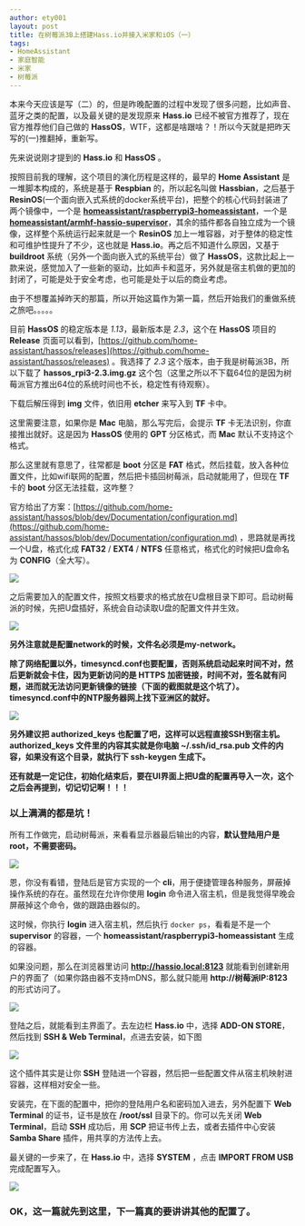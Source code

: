 ```yaml
---
author: ety001
layout: post
title: 在树莓派3B上搭建Hass.io并接入米家和iOS（一）
tags:
- HomeAssistant
- 家庭智能
- 米家
- 树莓派
---
```


本来今天应该是写（二）的，但是昨晚配置的过程中发现了很多问题，比如声音、蓝牙之类的配置，以及最关键的是发现原来 **Hass.io** 已经不被官方推荐了，现在官方推荐他们自己做的 **HassOS**，WTF，这都是啥跟啥？！所以今天就是把昨天写的(一)推翻掉，重新写。

先来说说刚才提到的 **Hass.io** 和 **HassOS** 。

按照目前我的理解，这个项目的演化历程是这样的，最早的 **Home Assistant** 是一堆脚本构成的，系统是基于 **Respbian** 的，所以起名叫做 **Hassbian**，之后基于 **ResinOS**(一个面向嵌入式系统的docker系统平台)，把整个的核心代码封装进了两个镜像中，一个是 **[homeassistant/raspberrypi3-homeassistant](https://hub.docker.com/r/homeassistant/raspberrypi3-homeassistant/)**，一个是 **[homeassistant/armhf-hassio-supervisor]()**，其余的插件都各自独立成为一个镜像，这样整个系统运行起来就是一个 **ResinOS** 加上一堆容器，对于整体的稳定性和可维护性提升了不少，这也就是 **Hass.io**。再之后不知道什么原因，又基于 **buildroot** 系统（另外一个面向嵌入式的系统平台）做了 **HassOS**，这款比起上一款来说，感觉加入了一些新的驱动，比如声卡和蓝牙，另外就是宿主机做的更加的封闭了，可能是处于安全考虑，也可能是处于以后的商业考虑。

由于不想覆盖掉昨天的那篇，所以开始这篇作为第一篇，然后开始我们的重做系统之旅吧。。。。。

目前 **HassOS** 的稳定版本是 *1.13*，最新版本是 *2.3*，这个在 **HassOS** 项目的 **Release** 页面可以看到，[https://github.com/home-assistant/hassos/releases](https://github.com/home-assistant/hassos/releases) 。我选择了 *2.3* 这个版本，由于我是树莓派3B，所以下载了 **hassos_rpi3-2.3.img.gz** 这个包（这里之所以不下载64位的是因为树莓派官方推出64位的系统时间也不长，稳定性有待观察）。

下载后解压得到 **img** 文件，依旧用 **etcher** 来写入到 **TF** 卡中。

这里需要注意，如果你是 **Mac** 电脑，那么写完后，会提示 **TF** 卡无法识别，你直接推出就好。这是因为 **HassOS** 使用的 **GPT** 分区格式，而 **Mac** 默认不支持这个格式。

那么这里就有意思了，往常都是 **boot** 分区是 **FAT** 格式，然后挂载，放入各种位置文件，比如wifi联网的配置，然后把卡插回树莓派，启动就能用了，但现在 **TF** 卡的 **boot** 分区无法挂载，这咋整？

官方给出了方案：[https://github.com/home-assistant/hassos/blob/dev/Documentation/configuration.md](https://github.com/home-assistant/hassos/blob/dev/Documentation/configuration.md) ，思路就是再找一个U盘，格式化成 **FAT32** / **EXT4** / **NTFS** 任意格式，格式化的时候把U盘命名为 **CONFIG**（全大写）。

![](/upload/20181206/XERIGA49irRbHDpStCCTkJWuj7mz4xwymhv0C86N.png)

之后需要加入的配置文件，按照文档要求的格式放在U盘根目录下即可。启动树莓派的时候，先把U盘插好，系统会自动读取U盘的配置文件并生效。

![](/upload/20181206/gsOSk9x1aXds3uLtOMtFq4UWzQetIWokbJaGKqDR.png)

**另外注意就是配置network的时候，文件名必须是my-network。**

**除了网络配置以外，timesyncd.conf也要配置，否则系统启动起来时间不对，然后更新就会卡住，因为更新访问的是 HTTPS 加密链接，时间不对，签名就有问题，进而就无法访问更新镜像的链接（下面的截图就是这个坑了）。timesyncd.conf中的NTP服务器网上找下亚洲区的就好。**

![](/upload/20181206/WlBcqLD97OTqxEtLyMgXmxSSAiDUgrQ1Clkn8tMy.png)

**另外建议把 authorized_keys 也配置了吧，这样可以远程直接SSH到宿主机。authorized_keys 文件里的内容其实就是你电脑 ~/.ssh/id_rsa.pub 文件的内容，如果没有这个目录，就执行下 ssh-keygen 生成下。**

**还有就是一定记住，初始化结束后，要在UI界面上把U盘的配置再导入一次，这个之后会再提到，切记切记啊！！！**

### 以上满满的都是坑！

所有工作做完，启动树莓派，来看看显示器最后输出的内容，**默认登陆用户是root，不需要密码。**

![](/upload/20181206/kbLzSsoKiFIbEVxjphTruFHG3DtrdXtuCltbDFTa.png)

恩，你没有看错，登陆后是官方实现的一个 **cli**，用于便捷管理各种服务，屏蔽掉操作系统的存在。虽然现在允许你使用 **login** 命令进入宿主机，但是我觉得早晚会屏蔽掉这个命令，做的跟路由器似的。

这时候，你执行 **login** 进入宿主机，然后执行 `docker ps`，看看是不是一个 **supervisor** 的容器，一个 **homeassistant/raspberrypi3-homeassistant** 生成的容器。

如果没问题，那么在浏览器里访问 **http://hassio.local:8123** 就能看到创建新用户的界面了（如果你路由器不支持mDNS，那么就只能用 **http://树莓派IP:8123** 的形式访问了。

![](/upload/20181206/BUHkhtk3LUHmQKwEy28ImqELyIG4IjBnKLbDjYCA.png)

登陆之后，就能看到主界面了。去左边栏 **Hass.io** 中，选择 **ADD-ON STORE**，然后找到 **SSH & Web Terminal**，点进去安装，如下图

![](/upload/20181206/pIBImO28p50Bsk4jd0f79NhKAXYhLTVw0pET2bm0.png)

这个插件其实是让你 **SSH** 登陆进一个容器，然后把一些配置文件从宿主机映射进容器，这样相对安全一些。

安装完，在下面的配置中，把你的登陆用户名和密码加入进去，另外配置下 **Web Terminal** 的证书，证书是放在 **/root/ssl** 目录下的。你可以先关闭 **Web Terminal**，启动 **SSH** 成功后，用 **SCP** 把证书传上去，或者去插件中心安装 **Samba Share** 插件，用共享的方法传上去。

最关键的一步来了，在 **Hass.io** 中，选择 **SYSTEM** ，点击 **IMPORT FROM USB** 完成配置写入。

![](/upload/20181206/eBX8GzKodKV7FRzFIX9Jl9w8PjLSkNuwDF0BD53D.png)

### OK，这一篇就先到这里，下一篇真的要讲讲其他的配置了。